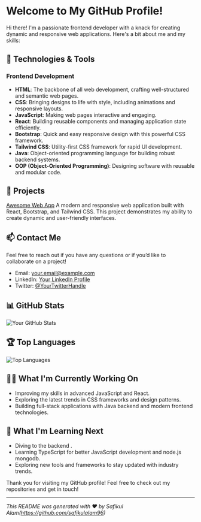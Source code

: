 # Welcome to My GitHub Profile!

Hi there! I'm a passionate frontend developer with a knack for creating dynamic and responsive web applications. Here's a bit about me and my skills:

## 🔧 Technologies & Tools

### Frontend Development
- **HTML**: The backbone of all web development, crafting well-structured and semantic web pages.
- **CSS**: Bringing designs to life with style, including animations and responsive layouts.
- **JavaScript**: Making web pages interactive and engaging.
- **React**: Building reusable components and managing application state efficiently.
- **Bootstrap**: Quick and easy responsive design with this powerful CSS framework.
- **Tailwind CSS**: Utility-first CSS framework for rapid UI development.
- **Java**: Object-oriented programming language for building robust backend systems.
- **OOP (Object-Oriented Programming)**: Designing software with reusable and modular code.

## 🌟 Projects

[Awesome Web App](https://github.com/safikulala96/spotify_clone)
A modern and responsive web application built with React, Bootstrap, and Tailwind CSS. This project demonstrates my ability to create dynamic and user-friendly interfaces.

## 📫 Contact Me

Feel free to reach out if you have any questions or if you’d like to collaborate on a project!

- Email: [your.email@example.com](mailto:safikulalam9679@gmail.com)
- LinkedIn: [Your LinkedIn Profile](https://www.linkedin.com/in/yourprofile)
- Twitter: [@YourTwitterHandle](https://twitter.com/yourhandle)

## 📊 GitHub Stats

![Your GitHub Stats](https://github-readme-stats.vercel.app/api?username=safikulalam96&show_icons=true&theme=radical)

## 🏆 Top Languages

![Top Languages](https://github-readme-stats.vercel.app/api/top-langs/?username=safikulalam96&layout=compact&theme=radical)

## 👨‍💻 What I'm Currently Working On

- Improving my skills in advanced JavaScript and React.
- Exploring the latest trends in CSS frameworks and design patterns.
- Building full-stack applications with Java backend and modern frontend technologies.

## 🌱 What I'm Learning Next

- Diving to the backend .
- Learning TypeScript for better JavaScript development and node.js mongodb.
- Exploring new tools and frameworks to stay updated with industry trends.

Thank you for visiting my GitHub profile! Feel free to check out my repositories and get in touch!

---

*This README was generated with ❤️ by Safikul Alam(https://github.com/safikulalam96)*
